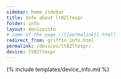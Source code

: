 ```yaml
---
sidebar: home_sidebar
title: Info about lt02ltespr
folder: info
layout: deviceinfo
# name of the page (/{{permalink}}.html)
redirect_from: griffin_info.html
permalink: /devices/lt02ltespr/
device: lt02ltespr
---
```

{% include templates/device_info.md %}